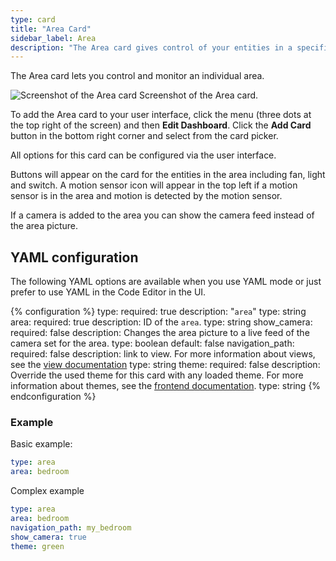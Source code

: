 ```yaml
---
type: card
title: "Area Card"
sidebar_label: Area
description: "The Area card gives control of your entities in a specified area."
---
```


The Area card lets you control and monitor an individual area.

<p class='img'>
  <img src='/images/dashboards/area-card.png' alt='Screenshot of the Area card'>
  Screenshot of the Area card.
</p>

To add the Area card to your user interface, click the menu (three dots at the top right of the screen) and then **Edit Dashboard**. Click the **Add Card** button in the bottom right corner and select from the card picker.

All options for this card can be configured via the user interface.

Buttons will appear on the card for the entities in the area including fan, light and switch. A motion sensor icon will appear in the top left if a motion sensor is in the area and motion is detected by the motion sensor.

If a camera is added to the area you can show the camera feed instead of the area picture.

## YAML configuration

The following YAML options are available when you use YAML mode or just prefer to use YAML in the Code Editor in the UI.

{% configuration %}
type:
  required: true
  description: "`area`"
  type: string
area:
  required: true
  description: ID of the `area`.
  type: string
show_camera: 
  required: false
  description: Changes the area picture to a live feed of the camera set for the area.
  type: boolean
  default: false
navigation_path:
  required: false
  description: link to view. For more information about views, see the [view documentation](/dashboards/views/)
  type: string
theme:
  required: false
  description: Override the used theme for this card with any loaded theme. For more information about themes, see the [frontend documentation](/integrations/frontend/).
  type: string
{% endconfiguration %}

### Example

Basic example:

```yaml
type: area
area: bedroom
```

Complex example

```yaml
type: area
area: bedroom
navigation_path: my_bedroom
show_camera: true
theme: green
```
